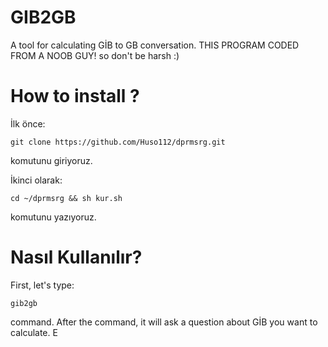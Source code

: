 # GIB2GB
A tool for calculating GİB to GB  conversation.
THIS PROGRAM CODED FROM A NOOB GUY! so don't be harsh :)
# How to install ?
İlk önce:

```
git clone https://github.com/Huso112/dprmsrg.git

```

komutunu giriyoruz.

İkinci olarak:

```
cd ~/dprmsrg && sh kur.sh

```

komutunu yazıyoruz.

# Nasıl Kullanılır?

First, let's type:

    gib2gb

command. After the command, it will ask a question about GİB you want to calculate.
E
<!--stackedit_data:
eyJoaXN0b3J5IjpbLTQ1NjY0MDMyMl19
-->
